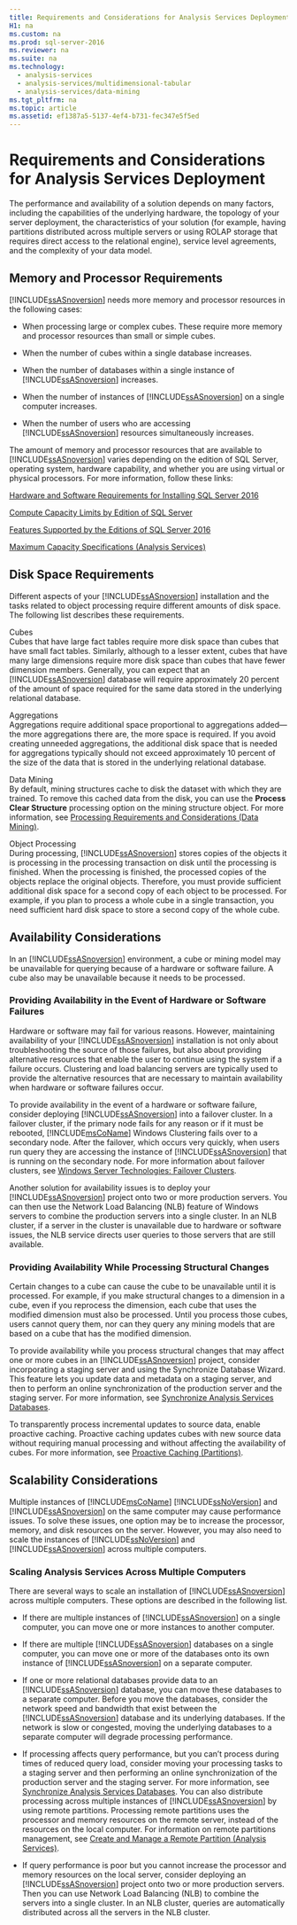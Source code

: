 ```yaml
---
title: Requirements and Considerations for Analysis Services Deployment
H1: na
ms.custom: na
ms.prod: sql-server-2016
ms.reviewer: na
ms.suite: na
ms.technology: 
  - analysis-services
  - analysis-services/multidimensional-tabular
  - analysis-services/data-mining
ms.tgt_pltfrm: na
ms.topic: article
ms.assetid: ef1387a5-5137-4ef4-b731-fec347e5f5ed
---
```

# Requirements and Considerations for Analysis Services Deployment
  The performance and availability of a solution depends on many factors, including the capabilities of the underlying hardware, the topology of your server deployment, the characteristics of your solution (for example, having partitions distributed across multiple servers or using ROLAP storage that requires direct access to the relational engine), service level agreements, and the complexity of your data model.  
  
## Memory and Processor Requirements  
 [!INCLUDE[ssASnoversion](../../Topics/TopicNameContainA/includes/ssASnoversion_md.md)] needs more memory and processor resources in the following cases:  
  
-   When processing large or complex cubes. These require more memory and processor resources than small or simple cubes.  
  
-   When the number of cubes within a single database increases.  
  
-   When the number of databases within a single instance of [!INCLUDE[ssASnoversion](../../Topics/TopicNameContainA/includes/ssASnoversion_md.md)] increases.  
  
-   When the number of instances of [!INCLUDE[ssASnoversion](../../Topics/TopicNameContainA/includes/ssASnoversion_md.md)] on a single computer increases.  
  
-   When the number of users who are accessing [!INCLUDE[ssASnoversion](../../Topics/TopicNameContainA/includes/ssASnoversion_md.md)] resources simultaneously increases.  
  
 The amount of memory and processor resources that are available to [!INCLUDE[ssASnoversion](../../Topics/TopicNameContainA/includes/ssASnoversion_md.md)] varies depending on the edition of SQL Server, operating system, hardware capability, and whether you are using virtual or physical processors. For more information, follow these links:  
  
 [Hardware and Software Requirements for Installing SQL Server 2016](../../Topics/TopicNameNotContainA/Hardware-and-Software-Requirements-for-Installing-SQL-Server-2016.md)  
  
 [Compute Capacity Limits by Edition of SQL Server](../../Topics/TopicNameNotContainA/Compute-Capacity-Limits-by-Edition-of-SQL-Server.md)  
  
 [Features Supported by the Editions of SQL Server 2016](../../Topics/TopicNameNotContainA/Features-Supported-by-the-Editions-of-SQL-Server-2016.md)  
  
 [Maximum Capacity Specifications &#40;Analysis Services&#41;](../Topic/Maximum%20Capacity%20Specifications%20\(Analysis%20Services\).md)  
  
## Disk Space Requirements  
 Different aspects of your [!INCLUDE[ssASnoversion](../../Topics/TopicNameContainA/includes/ssASnoversion_md.md)] installation and the tasks related to object processing require different amounts of disk space. The following list describes these requirements.  
  
 Cubes  
 Cubes that have large fact tables require more disk space than cubes that have small fact tables. Similarly, although to a lesser extent, cubes that have many large dimensions require more disk space than cubes that have fewer dimension members. Generally, you can expect that an [!INCLUDE[ssASnoversion](../../Topics/TopicNameContainA/includes/ssASnoversion_md.md)] database will require approximately 20 percent of the amount of space required for the same data stored in the underlying relational database.  
  
 Aggregations  
 Aggregations require additional space proportional to aggregations added—the more aggregations there are, the more space is required. If you avoid creating unneeded aggregations, the additional disk space that is needed for aggregations typically should not exceed approximately 10 percent of the size of the data that is stored in the underlying relational database.  
  
 Data Mining  
 By default, mining structures cache to disk the dataset with which they are trained. To remove this cached data from the disk, you can use the **Process Clear Structure** processing option on the mining structure object. For more information, see [Processing Requirements and Considerations &#40;Data Mining&#41;](../../Topics/TopicNameNotContainA/Processing-Requirements-and-Considerations--Data-Mining-.md).  
  
 Object Processing  
 During processing, [!INCLUDE[ssASnoversion](../../Topics/TopicNameContainA/includes/ssASnoversion_md.md)] stores copies of the objects it is processing in the processing transaction on disk until the processing is finished. When the processing is finished, the processed copies of the objects replace the original objects. Therefore, you must provide sufficient additional disk space for a second copy of each object to be processed. For example, if you plan to process a whole cube in a single transaction, you need sufficient hard disk space to store a second copy of the whole cube.  
  
##  <a name="BKMK_Availability"></a> Availability Considerations  
 In an [!INCLUDE[ssASnoversion](../../Topics/TopicNameContainA/includes/ssASnoversion_md.md)] environment, a cube or mining model may be unavailable for querying because of a hardware or software failure. A cube also may be unavailable because it needs to be processed.  
  
### Providing Availability in the Event of Hardware or Software Failures  
 Hardware or software may fail for various reasons. However, maintaining availability of your [!INCLUDE[ssASnoversion](../../Topics/TopicNameContainA/includes/ssASnoversion_md.md)] installation is not only about troubleshooting the source of those failures, but also about providing alternative resources that enable the user to continue using the system if a failure occurs. Clustering and load balancing servers are typically used to provide the alternative resources that are necessary to maintain availability when hardware or software failures occur.  
  
 To provide availability in the event of a hardware or software failure, consider deploying [!INCLUDE[ssASnoversion](../../Topics/TopicNameContainA/includes/ssASnoversion_md.md)] into a failover cluster. In a failover cluster, if the primary node fails for any reason or if it must be rebooted, [!INCLUDE[msCoName](../../Topics/TopicNameContainA/includes/msCoName_md.md)] Windows Clustering fails over to a secondary node. After the failover, which occurs very quickly, when users run query they are accessing the instance of [!INCLUDE[ssASnoversion](../../Topics/TopicNameContainA/includes/ssASnoversion_md.md)] that is running on the secondary node. For more information about failover clusters, see [Windows Server Technologies:  Failover Clusters](http://technet.microsoft.com/library/cc732488\(v=WS.10\).aspx).  
  
 Another solution for availability issues is to deploy your [!INCLUDE[ssASnoversion](../../Topics/TopicNameContainA/includes/ssASnoversion_md.md)] project onto two or more production servers. You can then use the Network Load Balancing (NLB) feature of Windows servers to combine the production servers into a single cluster. In an NLB cluster, if a server in the cluster is unavailable due to hardware or software issues, the NLB service directs user queries to those servers that are still available.  
  
### Providing Availability While Processing Structural Changes  
 Certain changes to a cube can cause the cube to be unavailable until it is processed. For example, if you make structural changes to a dimension in a cube, even if you reprocess the dimension, each cube that uses the modified dimension must also be processed. Until you process those cubes, users cannot query them, nor can they query any mining models that are based on a cube that has the modified dimension.  
  
 To provide availability while you process structural changes that may affect one or more cubes in an [!INCLUDE[ssASnoversion](../../Topics/TopicNameContainA/includes/ssASnoversion_md.md)] project, consider incorporating a staging server and using the Synchronize Database Wizard. This feature lets you update data and metadata on a staging server, and then to perform an online synchronization of the production server and the staging server. For more information, see [Synchronize Analysis Services Databases](../../Topics/TopicNameNotContainA/Synchronize-Analysis-Services-Databases.md).  
  
 To transparently process incremental updates to source data, enable proactive caching. Proactive caching updates cubes with new source data without requiring manual processing and without affecting the availability of cubes. For more information, see [Proactive Caching &#40;Partitions&#41;](../Topic/Proactive%20Caching%20\(Partitions\).md).  
  
##  <a name="BKMK_Scalability"></a> Scalability Considerations  
 Multiple instances of [!INCLUDE[msCoName](../../Topics/TopicNameContainA/includes/msCoName_md.md)] [!INCLUDE[ssNoVersion](../../Topics/TopicNameContainA/includes/ssNoVersion_md.md)] and [!INCLUDE[ssASnoversion](../../Topics/TopicNameContainA/includes/ssASnoversion_md.md)] on the same computer may cause performance issues. To solve these issues, one option may be to increase the processor, memory, and disk resources on the server. However, you may also need to scale the instances of [!INCLUDE[ssNoVersion](../../Topics/TopicNameContainA/includes/ssNoVersion_md.md)] and [!INCLUDE[ssASnoversion](../../Topics/TopicNameContainA/includes/ssASnoversion_md.md)] across multiple computers.  
  
### Scaling Analysis Services Across Multiple Computers  
 There are several ways to scale an installation of [!INCLUDE[ssASnoversion](../../Topics/TopicNameContainA/includes/ssASnoversion_md.md)] across multiple computers. These options are described in the following list.  
  
-   If there are multiple instances of [!INCLUDE[ssASnoversion](../../Topics/TopicNameContainA/includes/ssASnoversion_md.md)] on a single computer, you can move one or more instances to another computer.  
  
-   If there are multiple [!INCLUDE[ssASnoversion](../../Topics/TopicNameContainA/includes/ssASnoversion_md.md)] databases on a single computer, you can move one or more of the databases onto its own instance of [!INCLUDE[ssASnoversion](../../Topics/TopicNameContainA/includes/ssASnoversion_md.md)] on a separate computer.  
  
-   If one or more relational databases provide data to an [!INCLUDE[ssASnoversion](../../Topics/TopicNameContainA/includes/ssASnoversion_md.md)] database, you can move these databases to a separate computer. Before you move the databases, consider the network speed and bandwidth that exist between the [!INCLUDE[ssASnoversion](../../Topics/TopicNameContainA/includes/ssASnoversion_md.md)] database and its underlying databases. If the network is slow or congested, moving the underlying databases to a separate computer will degrade processing performance.  
  
-   If processing affects query performance, but you can’t process during times of reduced query load, consider moving your processing tasks to a staging server and then performing an online synchronization of the production server and the staging server. For more information, see [Synchronize Analysis Services Databases](../../Topics/TopicNameNotContainA/Synchronize-Analysis-Services-Databases.md). You can also distribute processing across multiple instances of [!INCLUDE[ssASnoversion](../../Topics/TopicNameContainA/includes/ssASnoversion_md.md)] by using remote partitions. Processing remote partitions uses the processor and memory resources on the remote server, instead of the resources on the local computer. For information on remote partitions management, see [Create and Manage a Remote Partition &#40;Analysis Services&#41;](../../Topics/TopicNameContainA/Create-and-Manage-a-Remote-Partition--Analysis-Services-.md).  
  
-   If query performance is poor but you cannot increase the processor and memory resources on the local server, consider deploying an [!INCLUDE[ssASnoversion](../../Topics/TopicNameContainA/includes/ssASnoversion_md.md)] project onto two or more production servers. Then you can use Network Load Balancing (NLB) to combine the servers into a single cluster. In an NLB cluster, queries are automatically distributed across all the servers in the NLB cluster.  
  
  